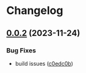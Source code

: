# Changelog

## [0.0.2](https://github.com/yamcodes/ui/compare/v0.0.1...v0.0.2) (2023-11-24)

### Bug Fixes

- build issues ([c0edc0b](https://github.com/yamcodes/ui/commit/c0edc0bb3992c08109fd1f3bc7060abd8f736be6))
